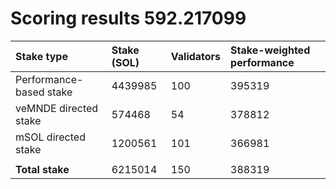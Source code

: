 # Scoring results 592.217099

| Stake type              | Stake (SOL) | Validators | Stake-weighted performance |
|:------------------------|:------------|:-----------|:---------------------------|
| Performance-based stake | 4439985     | 100        | 395319                     |
| veMNDE directed stake   | 574468      | 54         | 378812                     |
| mSOL directed stake     | 1200561     | 101        | 366981                     |
|                         |             |            |                            |
| **Total stake**         | 6215014     | 150        | 388319                     |
